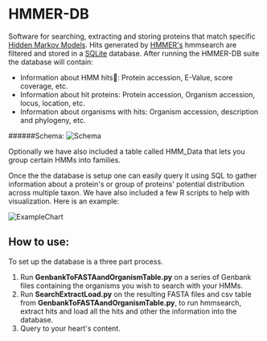 HMMER-DB
========

Software for searching, extracting and storing proteins that match specific [Hidden Markov Models](http://en.wikipedia.org/wiki/Hidden_Markov_model). Hits generated by [HMMER's](http://hmmer.janelia.org) hmmsearch are filtered and stored in a [SQLite](http://www.sqlite.org) database. After running the HMMER-DB suite the database will contain:

- Information about HMM hits: Protein accession, E-Value, score coverage, etc. 
- Information about hit proteins: Protein accession, Organism accession, locus, location, etc.
- Information about organisms with hits: Organism accession, description and phylogeny, etc.

######Schema:
![Schema](https://raw.githubusercontent.com/LeeBergstrand/HMMER-DB/master/DBDesign/DBDesign.png)

Optionally we have also included a table called HMM_Data that lets you group certain HMMs into families.

Once the the database is setup one can easily query it using  SQL to gather information about a protein's or group of proteins' potential distribution across multiple taxon. We have also included a few R scripts to help with visualization. Here is an example:

![ExampleChart](https://raw.githubusercontent.com/LeeBergstrand/HMMER-DB/master/Media/ExampleChart.jpg)

How to use:
-----------

To set up the database is a three part process. 

1. Run **GenbankToFASTAandOrganismTable.py** on a series of Genbank files containing the organisms you wish to search with your HMMs.
2. Run **SearchExtractLoad.py** on the resulting FASTA files and csv table from **GenbankToFASTAandOrganismTable.py**, to run hmmsearch, extract hits and load all the hits and other the information into the database.
3. Query to your heart's content.
